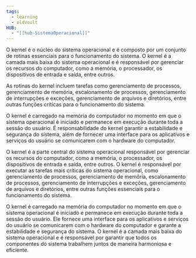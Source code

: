 ```yaml
---
tags:
  - learning
  - oldVoult
HUB:
  - "[[hub-SistemaOperacional]]"
---
```

O kernel é o núcleo do sistema operacional e é composto por um conjunto de rotinas essenciais para o funcionamento do sistema. O kernel é a camada mais baixa do sistema operacional e é responsável por gerenciar os recursos do computador, como a memória, o processador, os dispositivos de entrada e saída, entre outros.

As rotinas do kernel incluem tarefas como gerenciamento de processos, gerenciamento de memória, escalonamento de processos, gerenciamento de interrupções e exceções, gerenciamento de arquivos e diretórios, entre outras funções críticas para o funcionamento do sistema.

O kernel é carregado na memória do computador no momento em que o sistema operacional é iniciado e permanece em execução durante toda a sessão do usuário. É responsabilidade do kernel garantir a estabilidade e segurança do sistema, além de fornecer uma interface para os aplicativos e serviços do usuário se comunicarem com o hardware do computador.

O kernel é a parte central do sistema operacional responsável por gerenciar os recursos do computador, como a memória, o processador, os dispositivos de entrada e saída, entre outros. O kernel é responsável por executar as tarefas mais críticas do sistema operacional, como gerenciamento de processos, gerenciamento de memória, escalonamento de processos, gerenciamento de interrupções e exceções, gerenciamento de arquivos e diretórios, entre outras funções essenciais para o funcionamento do sistema.

O kernel é carregado na memória do computador no momento em que o sistema operacional é iniciado e permanece em execução durante toda a sessão do usuário. Ele fornece uma interface para os aplicativos e serviços do usuário se comunicarem com o hardware do computador e garante a estabilidade e segurança do sistema. O kernel é a camada mais baixa do sistema operacional e é responsável por garantir que todos os componentes do sistema trabalhem juntos de maneira harmoniosa e eficiente.